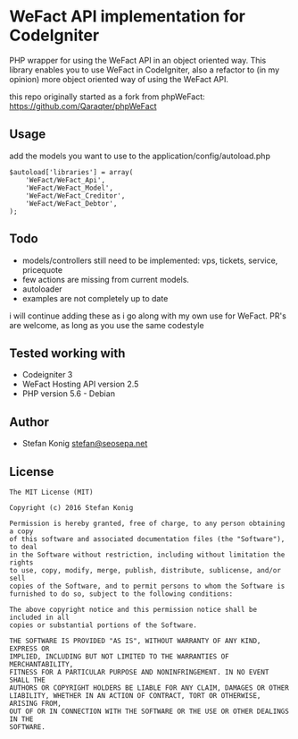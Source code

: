 WeFact API implementation for CodeIgniter
==============
PHP wrapper for using the WeFact API in an object oriented way.
This library enables you to use WeFact in CodeIgniter, also a refactor to (in my opinion)
more object oriented way of using the WeFact API.

this repo originally started as a fork from phpWeFact: https://github.com/Qaraqter/phpWeFact

Usage
------
add the models you want to use to the application/config/autoload.php

```
$autoload['libraries'] = array(
    'WeFact/WeFact_Api',
    'WeFact/WeFact_Model',
    'WeFact/WeFact_Creditor',
    'WeFact/WeFact_Debtor',
);
```

Todo
------
* models/controllers still need to be implemented: vps, tickets, service, pricequote
* few actions are missing from current models.
* autoloader
* examples are not completely up to date

i will continue adding these as i go along with my own use for WeFact. PR's are welcome, as long as you use the same codestyle


Tested working with
------
* Codeigniter 3
* WeFact Hosting API version 2.5
* PHP version 5.6 - Debian

Author
-------

* Stefan Konig <stefan@seosepa.net>

License
-------
```
The MIT License (MIT)

Copyright (c) 2016 Stefan Konig

Permission is hereby granted, free of charge, to any person obtaining a copy
of this software and associated documentation files (the "Software"), to deal
in the Software without restriction, including without limitation the rights
to use, copy, modify, merge, publish, distribute, sublicense, and/or sell
copies of the Software, and to permit persons to whom the Software is
furnished to do so, subject to the following conditions:

The above copyright notice and this permission notice shall be included in all
copies or substantial portions of the Software.

THE SOFTWARE IS PROVIDED "AS IS", WITHOUT WARRANTY OF ANY KIND, EXPRESS OR
IMPLIED, INCLUDING BUT NOT LIMITED TO THE WARRANTIES OF MERCHANTABILITY,
FITNESS FOR A PARTICULAR PURPOSE AND NONINFRINGEMENT. IN NO EVENT SHALL THE
AUTHORS OR COPYRIGHT HOLDERS BE LIABLE FOR ANY CLAIM, DAMAGES OR OTHER
LIABILITY, WHETHER IN AN ACTION OF CONTRACT, TORT OR OTHERWISE, ARISING FROM,
OUT OF OR IN CONNECTION WITH THE SOFTWARE OR THE USE OR OTHER DEALINGS IN THE
SOFTWARE.
```
